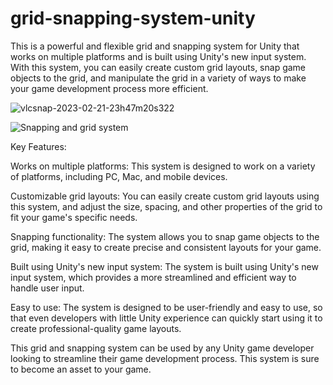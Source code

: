 # grid-snapping-system-unity



This is a powerful and flexible grid and snapping system for Unity that works on multiple platforms and is built using Unity's new input system. With this system, you can easily create custom grid layouts, snap game objects to the grid, and manipulate the grid in a variety of ways to make your game development process more efficient.


![vlcsnap-2023-02-21-23h47m20s322](https://user-images.githubusercontent.com/61724400/220427022-572c967a-d284-4e38-a418-440c4f44432a.png)

![Snapping and grid system](https://user-images.githubusercontent.com/61724400/220426363-df1bd5dc-2cf9-41b3-8607-f5d06ec744f4.gif)



Key Features:

Works on multiple platforms: This system is designed to work on a variety of platforms, including PC, Mac, and mobile devices.

Customizable grid layouts: You can easily create custom grid layouts using this system, and adjust the size, spacing, and other properties of the grid to fit your game's specific needs.

Snapping functionality: The system allows you to snap game objects to the grid, making it easy to create precise and consistent layouts for your game.

Built using Unity's new input system: The system is built using Unity's new input system, which provides a more streamlined and efficient way to handle user input.

Easy to use: The system is designed to be user-friendly and easy to use, so that even developers with little Unity experience can quickly start using it to create professional-quality game layouts.

This grid and snapping system can be used by any Unity game developer looking to streamline their game development process. This system is sure to become an asset to your game.
